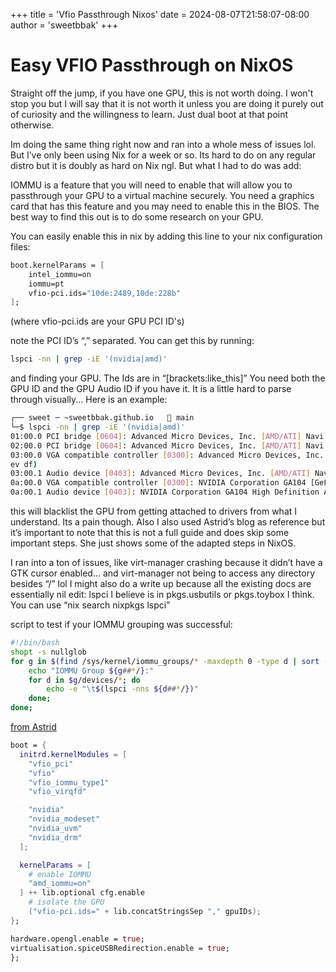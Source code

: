 +++
title = 'Vfio Passthrough Nixos'
date = 2024-08-07T21:58:07-08:00
author = 'sweetbbak'
+++

# Easy VFIO Passthrough on NixOS

<!--more-->

Straight off the jump, if you have one GPU, this is not worth doing. I won't stop you but I will say that it is not worth it unless you are doing it purely out of curiosity and the willingness to learn.
Just dual boot at that point otherwise.

Im doing the same thing right now and ran into a whole mess of issues lol. But I’ve only been using Nix for a week or so. Its hard to do on any regular distro but it is doubly as hard on Nix ngl. But what I had to do was add:

IOMMU is a feature that you will need to enable that will allow you to passthrough your GPU to a virtual machine securely. You need a graphics card that has this feature
and you may need to enable this in the BIOS. The best way to find this out is to do some research on your GPU.

You can easily enable this in nix by adding this line to your nix configuration files:

```nix
boot.kernelParams = [
    intel_iommu=on
    iommu=pt
    vfio-pci.ids="10de:2489,10de:228b"
];
```

(where vfio-pci.ids are your GPU PCI ID's)

note the PCI ID’s “,” separated.
You can get this by running:

```sh
lspci -nn | grep -iE '(nvidia|amd)'
```

and finding your GPU. The Ids are in “[brackets:like_this]” You need both the GPU ID and the GPU Audio ID if you have it. It is a little hard to parse through visually...
Here is an example:

```sh
┌── sweet ─ ~sweetbbak.github.io    main
└─$ lspci -nn | grep -iE '(nvidia|amd)'
01:00.0 PCI bridge [0604]: Advanced Micro Devices, Inc. [AMD/ATI] Navi 10 XL Upstream Port of PCI Express Switch [1002:1478] (rev df)
02:00.0 PCI bridge [0604]: Advanced Micro Devices, Inc. [AMD/ATI] Navi 10 XL Downstream Port of PCI Express Switch [1002:1479]
03:00.0 VGA compatible controller [0300]: Advanced Micro Devices, Inc. [AMD/ATI] Navi 22 [Radeon RX 6700/6700 XT/6750 XT / 6800M/6850M XT] [1002:73df] (r
ev df)
03:00.1 Audio device [0403]: Advanced Micro Devices, Inc. [AMD/ATI] Navi 21/23 HDMI/DP Audio Controller [1002:ab28]
0a:00.0 VGA compatible controller [0300]: NVIDIA Corporation GA104 [GeForce RTX 3060 Ti Lite Hash Rate] [10de:2489] (rev a1)
0a:00.1 Audio device [0403]: NVIDIA Corporation GA104 High Definition Audio Controller [10de:228b] (rev a1)
```

this will blacklist the GPU from getting attached to drivers from what I understand. Its a pain though. Also I also used Astrid’s blog as reference but it’s important to note that this is not a full guide and does skip some important steps. She just shows some of the adapted steps in NixOS.

I ran into a ton of issues, like virt-manager crashing because it didn’t have a GTK cursor enabled… and virt-manager not being to access any directory besides “/” lol I might also do a write up because all the existing docs are essentially nil
edit: lspci I believe is in pkgs.usbutils or pkgs.toybox I think. You can use “nix search nixpkgs lspci”

script to test if your IOMMU grouping was successful:

```bash
#!/bin/bash
shopt -s nullglob
for g in $(find /sys/kernel/iommu_groups/* -maxdepth 0 -type d | sort -V); do
    echo "IOMMU Group ${g##*/}:"
    for d in $g/devices/*; do
        echo -e "\t$(lspci -nns ${d##*/})"
    done;
done;
```

[from Astrid](https://astrid.tech/2022/09/22/0/nixos-gpu-vfio/)

```nix
boot = {
  initrd.kernelModules = [
    "vfio_pci"
    "vfio"
    "vfio_iommu_type1"
    "vfio_virqfd"

    "nvidia"
    "nvidia_modeset"
    "nvidia_uvm"
    "nvidia_drm"
  ];

  kernelParams = [
    # enable IOMMU
    "amd_iommu=on"
  ] ++ lib.optional cfg.enable
    # isolate the GPU
    ("vfio-pci.ids=" + lib.concatStringsSep "," gpuIDs);
};

hardware.opengl.enable = true;
virtualisation.spiceUSBRedirection.enable = true;
};
```
